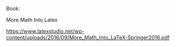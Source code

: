 Book:

More Math Into Latex 

https://www.latexstudio.net/wp-content/uploads/2016/09/More_Math_Into_LaTeX-Springer2016.pdf


